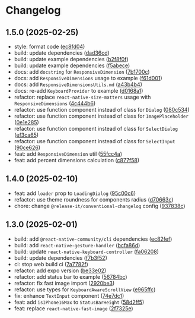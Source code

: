 # Changelog

## 1.5.0 (2025-02-25)

* style: format code ([ec8fd04](https://github.com/EslamElMeniawy/react-native-common-components/commit/ec8fd04))
* build: update dependencies ([dad36cd](https://github.com/EslamElMeniawy/react-native-common-components/commit/dad36cd))
* build: update example dependencies ([b2f8f0f](https://github.com/EslamElMeniawy/react-native-common-components/commit/b2f8f0f))
* build: update example dependencies ([f5abece](https://github.com/EslamElMeniawy/react-native-common-components/commit/f5abece))
* docs: add `docstring` for `ResponsiveDimension` ([7b1700c](https://github.com/EslamElMeniawy/react-native-common-components/commit/7b1700c))
* docs: add `ResponsiveDimensions` usage to example ([f61d001](https://github.com/EslamElMeniawy/react-native-common-components/commit/f61d001))
* docs: add `ResponsiveDimensionsUtils.md` ([a43b4b4](https://github.com/EslamElMeniawy/react-native-common-components/commit/a43b4b4))
* docs: re-add `KeyboardProvider` to example ([d0168a1](https://github.com/EslamElMeniawy/react-native-common-components/commit/d0168a1))
* refactor: replace `react-native-size-matters` usage with `ResponsiveDimensions` ([4c444b6](https://github.com/EslamElMeniawy/react-native-common-components/commit/4c444b6))
* refactor: use function component instead of class for `Dialog` ([080c534](https://github.com/EslamElMeniawy/react-native-common-components/commit/080c534))
* refactor: use function component instead of class for `ImagePlaceholder` ([0e1e285](https://github.com/EslamElMeniawy/react-native-common-components/commit/0e1e285))
* refactor: use function component instead of class for `SelectDialog` ([ef3ca65](https://github.com/EslamElMeniawy/react-native-common-components/commit/ef3ca65))
* refactor: use function component instead of class for `SelectInput` ([90ce626](https://github.com/EslamElMeniawy/react-native-common-components/commit/90ce626))
* feat: add `ResponsiveDimension` util ([55fcc4a](https://github.com/EslamElMeniawy/react-native-common-components/commit/55fcc4a))
* feat: add percent dimensions calculation ([c877f58](https://github.com/EslamElMeniawy/react-native-common-components/commit/c877f58))

## 1.4.0 (2025-02-10)

* feat: add `loader` prop to `LoadingDialog` ([95c00c6](https://github.com/EslamElMeniawy/react-native-common-components/commit/95c00c6))
* refactor: use theme roundness for components radius ([d70663c](https://github.com/EslamElMeniawy/react-native-common-components/commit/d70663c))
* chore: change `@release-it/conventional-changelog` config ([937838c](https://github.com/EslamElMeniawy/react-native-common-components/commit/937838c))

## 1.3.0 (2025-02-01)

* build: add `@react-native-community/cli` dependencies ([ec82fef](https://github.com/EslamElMeniawy/react-native-common-components/commit/ec82fef))
* build: add `react-native-gesture-handler` ([bcfa86d](https://github.com/EslamElMeniawy/react-native-common-components/commit/bcfa86d))
* build: update `react-native-keyboard-controller` ([fa06208](https://github.com/EslamElMeniawy/react-native-common-components/commit/fa06208))
* build: update dependencies ([f7b3f52](https://github.com/EslamElMeniawy/react-native-common-components/commit/f7b3f52))
* ci: stop web build ci ([7a7782f](https://github.com/EslamElMeniawy/react-native-common-components/commit/7a7782f))
* refactor: add expo version ([be33e02](https://github.com/EslamElMeniawy/react-native-common-components/commit/be33e02))
* refactor: add status bar to example ([56784bc](https://github.com/EslamElMeniawy/react-native-common-components/commit/56784bc))
* refactor: fix fast image import ([2920be3](https://github.com/EslamElMeniawy/react-native-common-components/commit/2920be3))
* refactor: use types for `KeyboardAwareScrollView` ([e965ffc](https://github.com/EslamElMeniawy/react-native-common-components/commit/e965ffc))
* fix: enhance `TextInput` component ([74e7dc1](https://github.com/EslamElMeniawy/react-native-common-components/commit/74e7dc1))
* feat: add `isIPhone16Max` to `StatusBarHeight` ([58d2ff5](https://github.com/EslamElMeniawy/react-native-common-components/commit/58d2ff5))
* feat: replace `react-native-fast-image` ([2f7325e](https://github.com/EslamElMeniawy/react-native-common-components/commit/2f7325e))
